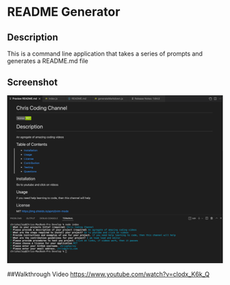 # README Generator

## Description
This is a command line application that takes a series of prompts and generates a README.md file

## Screenshot 
![README-Sample](./Develop/Images/readme-screenshot.png)

##Walkthrough Video
https://www.youtube.com/watch?v=clodx_K6k_Q

